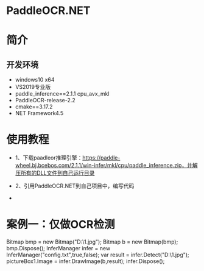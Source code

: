 # PaddleOCR.NET
# 简介
## 开发环境
- windows10 x64
- VS2019专业版
- paddle_inference==2.1.1 cpu_avx_mkl
- PaddleOCR-release-2.2
- cmake==3.17.2
- NET Framework4.5

# 使用教程

- 1、下载paadleor推理引擎：https://paddle-wheel.bj.bcebos.com/2.1.1/win-infer/mkl/cpu/paddle_inference.zip，并解压所有的DLL文件到自己运行目录

- 2、引用PaddleOCR.NET到自己项目中，编写代码
- 
# 案例一：仅做OCR检测

   Bitmap bmp = new Bitmap("D:\\1.jpg");
            Bitmap b = new Bitmap(bmp);
            bmp.Dispose();
            InferManager infer = new InferManager("config.txt",true,false);
            var result = infer.Detect("D:\\1.jpg");
            pictureBox1.Image =  infer.DrawImage(b,result);
            infer.Dispose();
